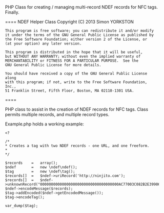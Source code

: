 PHP Class for creating / managing multi-record NDEF records for NFC tags. Finally.

====
    NDEF Helper Class
    Copyright (C) 2013 Simon YORKSTON

    This program is free software; you can redistribute it and/or modify
    it under the terms of the GNU General Public License as published by
    the Free Software Foundation; either version 2 of the License, or
    (at your option) any later version.

    This program is distributed in the hope that it will be useful,
    but WITHOUT ANY WARRANTY; without even the implied warranty of
    MERCHANTABILITY or FITNESS FOR A PARTICULAR PURPOSE.  See the
    GNU General Public License for more details.

    You should have received a copy of the GNU General Public License along
    with this program; if not, write to the Free Software Foundation, Inc.,
    51 Franklin Street, Fifth Floor, Boston, MA 02110-1301 USA.
====

PHP class to assist in the creation of NDEF records for NFC tags.
Class permits multiple records, and multiple record types.

Example.php holds a working example:

    <?
  
    /*
    * Creates a tag with two NDEF records - one URL, and one freeform.
    *
    */

    $records    =   array();
    $ndef       =   new \ndef\ndef();
    $tag        =   new \ndef\tag();
    $records[]  =   $ndef->uriRecord('http://ninjito.com');
    $records[]  =   $ndef->unknownRecord("000000000000000000000000000000000000AC77003C082B2E39906704E23E3EDC2355CF559CEBB8FEE99F68FD913CD0A828B310F5102F33FD4EAF4F095BB2AD5129");
    $ndef->encodeMessage($records);
    $tag->addEncoded($ndef->getEncodedMessage());
    $tag->encodeTag();
  
    var_dump($tag);
